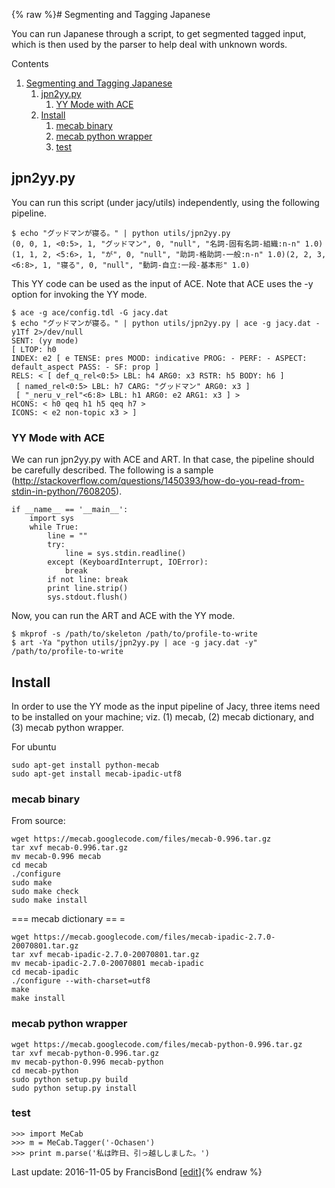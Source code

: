 {% raw %}# Segmenting and Tagging Japanese

You can run Japanese through a script, to get segmented tagged input,
which is then used by the parser to help deal with unknown words.

Contents

1. [Segmenting and Tagging Japanese](https://blog.inductorsoftware.com/docsproto/missing/JacyYYMode)
   1. [jpn2yy.py](https://blog.inductorsoftware.com/docsproto/missing/JacyYYMode)
      1. [YY Mode with ACE](https://blog.inductorsoftware.com/docsproto/missing/JacyYYMode)
   2. [Install](https://blog.inductorsoftware.com/docsproto/missing/JacyYYMode)
      1. [mecab binary](https://blog.inductorsoftware.com/docsproto/missing/JacyYYMode)
      2. [mecab python wrapper](https://blog.inductorsoftware.com/docsproto/missing/JacyYYMode)
      3. [test](https://blog.inductorsoftware.com/docsproto/missing/JacyYYMode)

## jpn2yy.py

You can run this script (under jacy/utils) independently, using the
following pipeline.

    $ echo "グッドマンが寝る。" | python utils/jpn2yy.py 
    (0, 0, 1, <0:5>, 1, "グッドマン", 0, "null", "名詞-固有名詞-組織:n-n" 1.0)(1, 1, 2, <5:6>, 1, "が", 0, "null", "助詞-格助詞-一般:n-n" 1.0)(2, 2, 3, <6:8>, 1, "寝る", 0, "null", "動詞-自立:一段-基本形" 1.0)

This YY code can be used as the input of ACE. Note that ACE uses the -y
option for invoking the YY mode.

    $ ace -g ace/config.tdl -G jacy.dat
    $ echo "グッドマンが寝る。" | python utils/jpn2yy.py | ace -g jacy.dat -y1Tf 2>/dev/null
    SENT: (yy mode)
    [ LTOP: h0
    INDEX: e2 [ e TENSE: pres MOOD: indicative PROG: - PERF: - ASPECT: default_aspect PASS: - SF: prop ]
    RELS: < [ def_q_rel<0:5> LBL: h4 ARG0: x3 RSTR: h5 BODY: h6 ]
     [ named_rel<0:5> LBL: h7 CARG: "グッドマン" ARG0: x3 ]
     [ "_neru_v_rel"<6:8> LBL: h1 ARG0: e2 ARG1: x3 ] >
    HCONS: < h0 qeq h1 h5 qeq h7 >
    ICONS: < e2 non-topic x3 > ]

### YY Mode with ACE

We can run jpn2yy.py with ACE and ART. In that case, the pipeline should
be carefully described. The following is a sample
(<http://stackoverflow.com/questions/1450393/how-do-you-read-from-stdin-in-python/7608205>).

    if __name__ == '__main__':
        import sys
        while True:
            line = ""
            try:
                line = sys.stdin.readline()
            except (KeyboardInterrupt, IOError):
                break
            if not line: break
            print line.strip()
            sys.stdout.flush()

Now, you can run the ART and ACE with the YY mode.

    $ mkprof -s /path/to/skeleton /path/to/profile-to-write
    $ art -Ya "python utils/jpn2yy.py | ace -g jacy.dat -y" /path/to/profile-to-write

## Install

In order to use the YY mode as the input pipeline of Jacy, three items
need to be installed on your machine; viz. (1) mecab, (2) mecab
dictionary, and (3) mecab python wrapper.

For ubuntu

    sudo apt-get install python-mecab
    sudo apt-get install mecab-ipadic-utf8

### mecab binary

From source:

    wget https://mecab.googlecode.com/files/mecab-0.996.tar.gz
    tar xvf mecab-0.996.tar.gz 
    mv mecab-0.996 mecab
    cd mecab
    ./configure 
    sudo make
    sudo make check
    sudo make install

=== mecab dictionary == =

    wget https://mecab.googlecode.com/files/mecab-ipadic-2.7.0-20070801.tar.gz
    tar xvf mecab-ipadic-2.7.0-20070801.tar.gz 
    mv mecab-ipadic-2.7.0-20070801 mecab-ipadic
    cd mecab-ipadic
    ./configure --with-charset=utf8
    make
    make install

### mecab python wrapper

    wget https://mecab.googlecode.com/files/mecab-python-0.996.tar.gz
    tar xvf mecab-python-0.996.tar.gz 
    mv mecab-python-0.996 mecab-python
    cd mecab-python
    sudo python setup.py build
    sudo python setup.py install

### test

    >>> import MeCab
    >>> m = MeCab.Tagger('-Ochasen')
    >>> print m.parse('私は昨日、引っ越ししました。')

Last update: 2016-11-05 by FrancisBond [[edit](https://github.com/delph-in/docs/wiki/JacyYYMode/_edit)]{% endraw %}